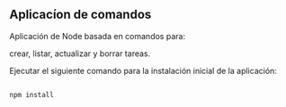 ## Aplicacíon de comandos

Aplicación de Node basada en comandos para:

crear, listar, actualizar y borrar tareas.

Ejecutar el siguiente comando para la instalación inicial de la aplicación:

```

npm install

```